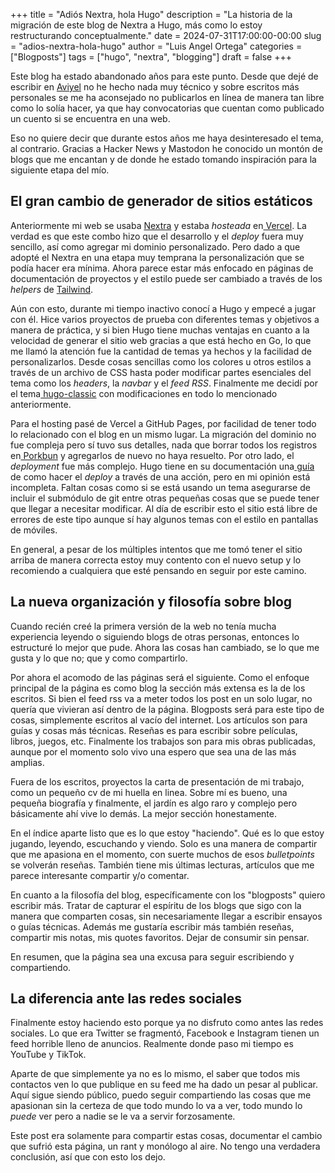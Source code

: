 +++
title = "Adiós Nextra, hola Hugo"
description = "La historia de la migración de este blog de Nextra a Hugo, más como lo estoy restructurando conceptualmente."
date = 2024-07-31T17:00:00-00:00
slug = "adios-nextra-hola-hugo"
author = "Luis Angel Ortega"
categories = ["Blogposts"]
tags = ["hugo", "nextra", "blogging"]
draft = false
+++

Este blog ha estado abandonado años para este punto. Desde que dejé de escribir en [Aviyel](HTTPS://aviyel.com) no he hecho nada muy técnico y sobre escritos más personales se me ha aconsejado no publicarlos en línea de manera tan libre como lo solía hacer, ya que hay convocatorias que cuentan como publicado un cuento si se encuentra en una web.

Eso no quiere decir que durante estos años me haya desinteresado el tema, al contrario. Gracias a Hacker News y Mastodon he conocido un montón de blogs que me encantan y de donde he estado tomando inspiración para la siguiente etapa del mío.

## El gran cambio de generador de sitios estáticos

Anteriormente mi web se usaba [Nextra](https://github.com/shuding/nextra) y estaba *hosteada* en[ Vercel](https://vercel.com/). La verdad es que este combo hizo que el desarrollo y el *deploy* fuera muy sencillo, así como agregar mi dominio personalizado. Pero dado a que adopté el Nextra en una etapa muy temprana la personalización que se podía hacer era mínima. Ahora parece estar más enfocado en páginas de documentación de proyectos y el estilo puede ser cambiado a través de los *helpers* de [Tailwind](https://tailwindcss.com/).

Aún con esto, durante mi tiempo inactivo conocí a Hugo y empecé a jugar con él. Hice varios proyectos de prueba con diferentes temas y objetivos a manera de práctica, y si bien Hugo tiene muchas ventajas en cuanto a la velocidad de generar el sitio web gracias a que está hecho en Go, lo que me llamó la atención fue la cantidad de temas ya hechos y la facilidad de personalizarlos. Desde cosas sencillas como los colores u otros estilos a través de un archivo de CSS hasta poder modificar partes esenciales del tema como los *headers*, la *navbar* y el *feed* *RSS*. Finalmente me decidí por el tema[ hugo-classic](https://github.com/goodroot/hugo-classic) con modificaciones en todo lo mencionado anteriormente.

Para el hosting pasé de Vercel a GitHub Pages, por facilidad de tener todo lo relacionado con el blog en un mismo lugar. La migración del dominio no fue compleja pero sí tuvo sus detalles, nada que borrar todos los registros en[ Porkbun](https://porkbun.com/) y agregarlos de nuevo no haya resuelto. Por otro lado, el *deployment* fue más complejo. Hugo tiene en su documentación una[ guía](https://gohugo.io/hosting-and-deployment/hosting-on-github/#prose) de como hacer el *deploy* a través de una acción, pero en mi opinión está incompleta. Faltan cosas como si se está usando un tema asegurarse de incluir el submódulo de git entre otras pequeñas cosas que se puede tener que llegar a necesitar modificar. Al día de escribir esto el sitio está libre de errores de este tipo aunque sí hay algunos temas con el estilo en pantallas de móviles.

En general, a pesar de los múltiples intentos que me tomó tener el sitio arriba de manera correcta estoy muy contento con el nuevo setup y lo recomiendo a cualquiera que esté pensando en seguir por este camino.

## La nueva organización y filosofía sobre blog

Cuando recién creé la primera versión de la web no tenía mucha experiencia leyendo o siguiendo blogs de otras personas, entonces lo estructuré lo mejor que pude. Ahora las cosas han cambiado, se lo que me gusta y lo que no; que y como compartirlo.

Por ahora el acomodo de las páginas será el siguiente. Como el enfoque principal de la página es como blog la sección más extensa es la de los escritos. Si bien el feed rss va a meter todos los post en un solo lugar, no quería que vivieran así dentro de la página. Blogposts será para este tipo de cosas, simplemente escritos al vacío del internet. Los artículos son para guías y cosas más técnicas. Reseñas es para escribir sobre películas, libros, juegos, etc. Finalmente los trabajos son para mis obras publicadas, aunque por el momento solo vivo una espero que sea una de las más amplias.

Fuera de los escritos, proyectos la carta de presentación de mi trabajo, como un pequeño cv de mi huella en linea. Sobre mí es bueno, una pequeña biografía y finalmente, el jardín es algo raro y complejo pero básicamente ahí vive lo demás. La mejor sección honestamente.

En el índice aparte listo que es lo que estoy "haciendo". Qué es lo que estoy jugando, leyendo, escuchando y viendo. Solo es una manera de compartir que me apasiona en el momento, con suerte muchos de esos *bulletpoints* se volverán reseñas. También tiene mis últimas lecturas, artículos que me parece interesante compartir y/o comentar.

En cuanto a la filosofía del blog, específicamente con los "blogposts" quiero escribir más. Tratar de capturar el espíritu de los blogs que sigo con la manera que comparten cosas, sin necesariamente llegar a escribir ensayos o guías técnicas. Además me gustaría escribir más también reseñas, compartir mis notas, mis quotes favoritos. Dejar de consumir sin pensar.

En resumen, que la página sea una excusa para seguir escribiendo y compartiendo.

## La diferencia ante las redes sociales

Finalmente estoy haciendo esto porque ya no disfruto como antes las redes sociales. Lo que era Twitter se fragmentó, Facebook e Instagram tienen un feed horrible lleno de anuncios. Realmente donde paso mi tiempo es YouTube y TikTok.

Aparte de que simplemente ya no es lo mismo, el saber que todos mis contactos ven lo que publique en su feed me ha dado un pesar al publicar. Aquí sigue siendo público, puedo seguir compartiendo las cosas que me apasionan sin la certeza de que todo mundo lo va a ver, todo mundo lo *puede* ver pero a nadie se le va a servir forzosamente.

Este post era solamente para compartir estas cosas, documentar el cambio que sufrió esta página, un rant y monólogo al aire. No tengo una verdadera conclusión, así que con esto los dejo.
